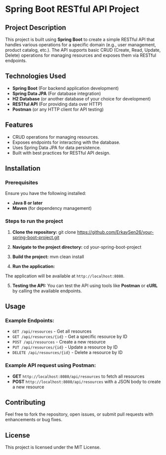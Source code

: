 # Spring Boot RESTful API Project

## Project Description
This project is built using **Spring Boot** to create a simple RESTful API that handles various operations for a specific domain (e.g., user management, product catalog, etc.). The API supports basic CRUD (Create, Read, Update, Delete) operations for managing resources and exposes them via RESTful endpoints.

## Technologies Used
- **Spring Boot** (For backend application development)
- **Spring Data JPA** (For database integration)
- **H2 Database** (or another database of your choice for development)
- **RESTful API** (For providing data over HTTP)
- **Postman** (or any HTTP client for API testing)

## Features
- CRUD operations for managing resources.
- Exposes endpoints for interacting with the database.
- Uses Spring Data JPA for data persistence.
- Built with best practices for RESTful API design.

## Installation

### Prerequisites
Ensure you have the following installed:
- **Java 8 or later**
- **Maven** (for dependency management)

### Steps to run the project

1. **Clone the repository:**
git clone https://github.com/ErkaySen26/your-spring-boot-project.git

2. **Navigate to the project directory:**
cd your-spring-boot-project
3. **Build the project:**
mvn clean install
4. **Run the application:**

The application will be available at `http://localhost:8080`.

5. **Testing the API:**
You can test the API using tools like **Postman** or **cURL** by calling the available endpoints.

## Usage

### Example Endpoints:
- `GET /api/resources` - Get all resources
- `GET /api/resources/{id}` - Get a specific resource by ID
- `POST /api/resources` - Create a new resource
- `PUT /api/resources/{id}` - Update a resource by ID
- `DELETE /api/resources/{id}` - Delete a resource by ID

### Example API request using **Postman**:
- **GET** `http://localhost:8080/api/resources` to fetch all resources
- **POST** `http://localhost:8080/api/resources` with a JSON body to create a new resource

## Contributing
Feel free to fork the repository, open issues, or submit pull requests with enhancements or bug fixes.

## License
This project is licensed under the MIT License.



